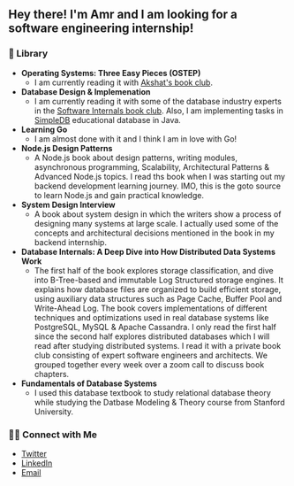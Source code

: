 ## Hey there! I'm Amr and I am looking for a software engineering internship!

### 📖 Library

- **Operating Systems: Three Easy Pieces (OSTEP)**
  - I am currently reading it with [Akshat's book club](https://notes.akjn.dev/notes/ostep/).
- **Database Design & Implemenation**
  - I am currently reading it with some of the database industry experts in the [Software Internals book club](https://eatonphil.com/2024-database-design-and-implementation.html). Also, I am implementing tasks in [SimpleDB](https://github.com/amrelmohamady/simpledb) educational database in Java.
- **Learning Go**
  - I am almost done with it and I think I am in love with Go!
- **Node.js Design Patterns**
  - A Node.js book about design patterns, writing modules, asynchronous programming, Scalability, Architectural Patterns &     Advanced Node.js topics. I read ths book when I was starting out my backend development learning journey. IMO, this is the goto source to learn Node.js and gain practical knowledge.
- **System Design Interview**
  - A book about system design in which the writers show a process of designing many systems at large scale. I actually used some of the concepts and architectural decisions mentioned in the book in my backend internship. 
- **Database Internals: A Deep Dive into How Distributed Data Systems Work**
  - The first half of the book explores storage classification, and dive into B-Tree-based and immutable Log Structured storage engines. It explains how database files are organized to build efficient storage, using auxiliary data structures such as Page Cache, Buffer Pool and Write-Ahead Log. The book covers implementations of different techniques and optimizations used in real database systems like PostgreSQL, MySQL & Apache Cassandra. I only read the first half since the second half explores distributed databases which I will read after studying distributed systems. I read it with a private book club consisting of expert software engineers and architects. We grouped together every week over a zoom call to discuss book chapters.
- **Fundamentals of Database Systems**
  - I used this database textbook to study relational database theory while studying the Datbase Modeling & Theory course from Stanford University.

### 🤝🏻 Connect with Me

<p align="center">
<ul>
  <li>
    <a href="https://twitter.com/Amr__Elmohamady" target="_blank" >Twitter</a> 
  </li>
  <li>
    <a href="https://www.linkedin.com/in/amr-elmohamady" target="_blank" >LinkedIn</a>
  </li>
  <li>
    <a href="mailto:amr.osama.elmohamady@gmail.com">Email</a>
  </li>
</ul>
</p>
